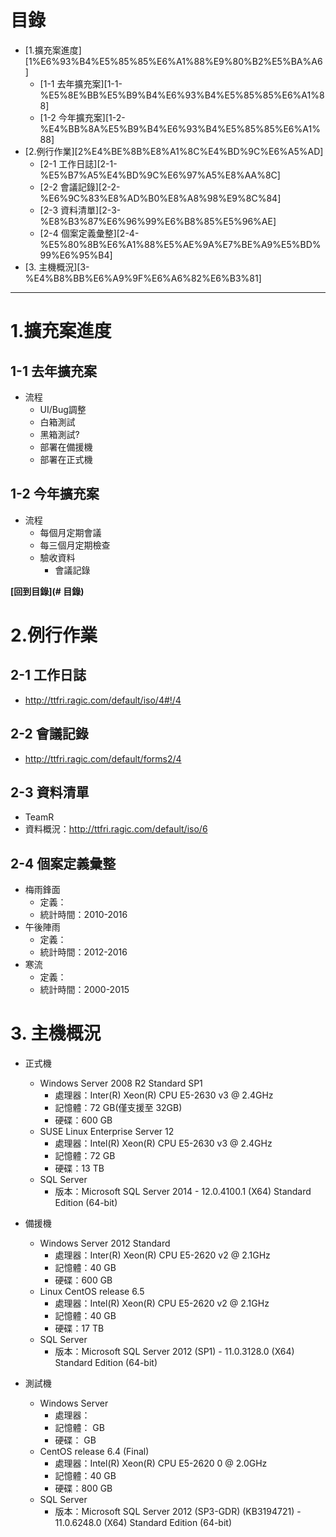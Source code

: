 # 目錄

<!-- MarkdownTOC -->

- [1.擴充案進度][1%E6%93%B4%E5%85%85%E6%A1%88%E9%80%B2%E5%BA%A6]
	- [1-1 去年擴充案][1-1-%E5%8E%BB%E5%B9%B4%E6%93%B4%E5%85%85%E6%A1%88]
	- [1-2 今年擴充案][1-2-%E4%BB%8A%E5%B9%B4%E6%93%B4%E5%85%85%E6%A1%88]
- [2.例行作業][2%E4%BE%8B%E8%A1%8C%E4%BD%9C%E6%A5%AD]
	- [2-1 工作日誌][2-1-%E5%B7%A5%E4%BD%9C%E6%97%A5%E8%AA%8C]
	- [2-2 會議記錄][2-2-%E6%9C%83%E8%AD%B0%E8%A8%98%E9%8C%84]
	- [2-3 資料清單][2-3-%E8%B3%87%E6%96%99%E6%B8%85%E5%96%AE]
	- [2-4 個案定義彙整][2-4-%E5%80%8B%E6%A1%88%E5%AE%9A%E7%BE%A9%E5%BD%99%E6%95%B4]
- [3. 主機概況][3-%E4%B8%BB%E6%A9%9F%E6%A6%82%E6%B3%81]

<!-- /MarkdownTOC -->

---
# 1.擴充案進度 

## 1-1 去年擴充案

* 流程
	+ UI/Bug調整
	+ 白箱測試
	+ 黑箱測試?
	+ 部署在備援機
	+ 部署在正式機

## 1-2 今年擴充案

* 流程
	+ 每個月定期會議
	+ 每三個月定期檢查
	+ 驗收資料
		- 會議記錄

**[回到目錄](# 目錄)**

# 2.例行作業

## 2-1 工作日誌 

* http://ttfri.ragic.com/default/iso/4#!/4 


## 2-2 會議記錄
* http://ttfri.ragic.com/default/forms2/4

## 2-3 資料清單 
* TeamR
* 資料概況：http://ttfri.ragic.com/default/iso/6

## 2-4 個案定義彙整 
* 梅雨鋒面 
	+ 定義：
	+ 統計時間：2010-2016
* 午後陣雨 
	+ 定義：
	+ 統計時間：2012-2016
* 寒流 
	+ 定義：
	+ 統計時間：2000-2015


# 3. 主機概況 

* 正式機
	+ Windows Server 2008 R2 Standard SP1
		- 處理器：Inter(R) Xeon(R) CPU E5-2630 v3 @ 2.4GHz
		- 記憶體：72 GB(僅支援至 32GB)
		- 硬碟：600 GB
	+ SUSE Linux Enterprise Server 12
		- 處理器：Intel(R) Xeon(R) CPU E5-2630 v3 @ 2.4GHz
		- 記憶體：72 GB
		- 硬碟：13 TB
	+ SQL Server
		- 版本：Microsoft SQL Server 2014 - 12.0.4100.1 (X64) Standard Edition (64-bit)
* 備援機
	+ Windows Server 2012 Standard
		- 處理器：Inter(R) Xeon(R) CPU E5-2620 v2 @ 2.1GHz
		- 記憶體：40 GB
		- 硬碟：600 GB
	+ Linux CentOS release 6.5
		- 處理器：Intel(R) Xeon(R) CPU E5-2620 v2 @ 2.1GHz
		- 記憶體：40 GB
		- 硬碟：17 TB
	+ SQL Server
		- 版本：Microsoft SQL Server 2012 (SP1) - 11.0.3128.0 (X64)	Standard Edition (64-bit)

* 測試機
	+ Windows Server 
		- 處理器：
		- 記憶體： GB
		- 硬碟： GB
	+ CentOS release 6.4 (Final)
		- 處理器：Intel(R) Xeon(R) CPU E5-2620 0 @ 2.0GHz
		- 記憶體：40 GB
		- 硬碟：800 GB
	+ SQL Server
		- 版本：Microsoft SQL Server 2012 (SP3-GDR) (KB3194721) - 11.0.6248.0 (X64) Standard Edition (64-bit)
